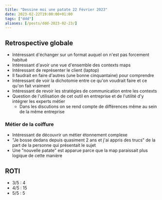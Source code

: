 ```yaml
---
title: "Dessine moi une patate 22 Février 2023"
date: 2023-02-22T19:00:00+01:00
tags: ["ddd"]
aliases: [/posts/ddd-2023-02-23/]
---
```


## Retrospective globale

* Intéressant d'échanger sur un format auquel on n'est pas forcement habitué
* Intéressant d'avoir une vue d'ensemble des contexts maps
* Intéressant de représenter le client (laptop)
* Il faudrait en faire d'autres (une bonne cinquantaine) pour comprendre
* Intéressant de voir la dichotomie entre ce qu'on voudrait faire et ce qu'on fait vraiment
* Intéressant de revoir les stratégies de communication entre les contexts
* Question de l'utilisation de cet outil en entreprise et de l'utilité d'y intégrer les experts métier
  * Dans les discutions on se rend compte de différences même au sein de la même entreprise

### Métier de la coiffure

* Intéressant de découvrir un métier étonnement complexe
* "Je bosse dedans depuis quasiment 2 ans et j'ai appris des trucs" de la part de la personne qui présentait le sujet
* Une "nouvelle patate" est apparue parce que la map paraissait plus logique de cette manière

## ROTI
- 3/5 : 4
- 4/5 : 15
- 5/5 : 5
